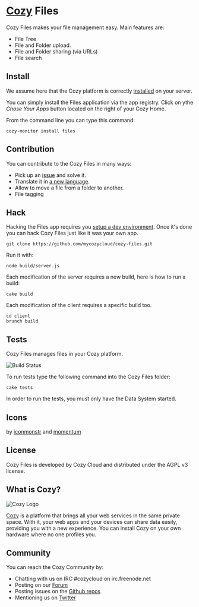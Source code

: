 # [Cozy](http://cozy.io) Files

Cozy Files makes your file management easy. Main features are: 

* File Tree
* File and Folder upload.
* File and Folder sharing (via URLs)
* File search

## Install

We assume here that the Cozy platform is correctly [installed](http://cozy.io/host/install.html)
 on your server.

You can simply install the Files application via the app registry. Click on ythe *Chose Your Apps* button located on the right of your Cozy Home.

From the command line you can type this command:

    cozy-monitor install files


## Contribution

You can contribute to the Cozy Files in many ways:

* Pick up an [issue](https://github.com/mycozycloud/cozy-files/issues?state=open) and solve it.
* Translate it in [a new language](https://github.com/mycozycloud/cozy-files/tree/master/client/app/locales).
* Allow to move a file from a folder to another.
* File tagging


## Hack

Hacking the Files app requires you [setup a dev environment](http://cozy.io/hack/getting-started/). Once it's done you can hack Cozy Files just like it was your own app.

    git clone https://github.com/mycozycloud/cozy-files.git

Run it with:

    node build/server.js

Each modification of the server requires a new build, here is how to run a
build:

    cake build

Each modification of the client requires a specific build too.

    cd client
    brunch build

## Tests

Cozy Files manages files in your Cozy platform.

![Build
Status](https://travis-ci.org/mycozycloud/cozy-files.png?branch=master)

To run tests type the following command into the Cozy Files folder:

    cake tests

In order to run the tests, you must only have the Data System started.

## Icons

by [iconmonstr](http://iconmonstr.com/)
and [momentum](http://www.momentumdesignlab.com/)

## License

Cozy Files is developed by Cozy Cloud and distributed under the AGPL v3 license.

## What is Cozy?

![Cozy Logo](https://raw.github.com/mycozycloud/cozy-setup/gh-pages/assets/images/happycloud.png)

[Cozy](http://cozy.io) is a platform that brings all your web services in the
same private space.  With it, your web apps and your devices can share data
easily, providing you
with a new experience. You can install Cozy on your own hardware where no one
profiles you.

## Community

You can reach the Cozy Community by:

* Chatting with us on IRC #cozycloud on irc.freenode.net
* Posting on our [Forum](https://groups.google.com/forum/?fromgroups#!forum/cozy-cloud)
* Posting issues on the [Github repos](https://github.com/mycozycloud/)
* Mentioning us on [Twitter](http://twitter.com/mycozycloud)
